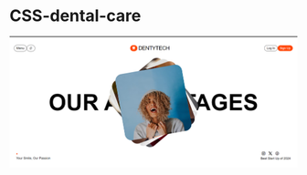 ﻿# CSS-dental-care

 ![Screenshot of this repo](https://raw.githubusercontent.com/developerworld1/CSS-dental-care/main/assets/dental-care-ss.png)

